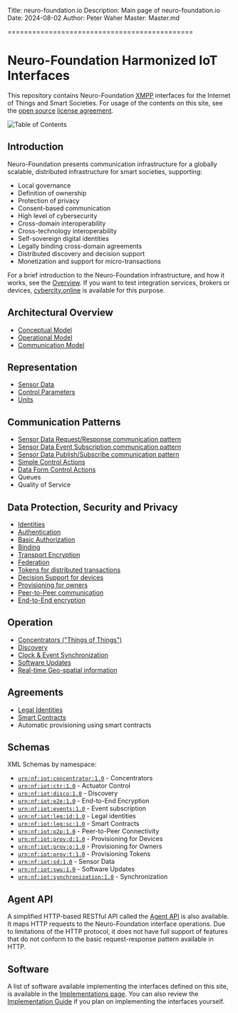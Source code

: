 ﻿Title: neuro-foundation.io
Description: Main page of neuro-foundation.io
Date: 2024-08-02
Author: Peter Waher
Master: Master.md

=============================================

Neuro-Foundation Harmonized IoT Interfaces
=============================================

This repository contains Neuro-Foundation [XMPP](https://xmpp.org/) interfaces for the Internet of Things and Smart Societies. For usage of the 
contents on this site, see the [open source](https://github.com/Trust-Anchor-Group/neuro-foundation.io) [license agreement](Copyright.md).

![Table of Contents](toc)

Introduction
----------------

Neuro-Foundation presents communication infrastructure for a globally scalable, distributed infrastructure for smart societies, supporting:

* Local governance
* Definition of ownership
* Protection of privacy
* Consent-based communication
* High level of cybersecurity
* Cross-domain interoperability
* Cross-technology interoperability
* Self-sovereign digital identities
* Legally binding cross-domain agreements
* Distributed discovery and decision support
* Monetization and support for micro-transactions

For a brief introduction to the Neuro-Foundation infrastructure, and how it works, see the [Overview](Overview.md). If you want to test
integration services, brokers or devices, [cybercity.online](https://cybercity.online/) is available for this purpose.

Architectural Overview
--------------------------

* [Conceptual Model](ConceptualModel.md)
* [Operational Model](OperationalModel.md)
* [Communication Model](CommunicationModel.md)


Representation
-----------------

* [Sensor Data](SensorData.md)
* [Control Parameters](ControlParameters.md)
* [Units](Units.md)


Communication Patterns
----------------------------

* [Sensor Data Request/Response communication pattern](SensorDataRequestResponse.md)
* [Sensor Data Event Subscription communication pattern](SensorDataEventSubscription.md)
* [Sensor Data Publish/Subscribe communication pattern](SensorDataPublishSubscribe.md)
* [Simple Control Actions](ControlSimpleActions.md)
* [Data Form Control Actions](ControlDataForm.md)
* Queues
* Quality of Service


Data Protection, Security and Privacy
---------------------------------------

* [Identities](Identities.md)
* [Authentication](Authentication.md)
* [Basic Authorization](Authorization.md)
* [Binding](Binding.md)
* [Transport Encryption](TransportEncryption.md)
* [Federation](Federation.md)
* [Tokens for distributed transactions](Tokens.md)
* [Decision Support for devices](DecisionSupport.md)
* [Provisioning for owners](Provisioning.md)
* [Peer-to-Peer communication](P2P.md)
* [End-to-End encryption](E2E.md)


Operation
-------------------

* [Concentrators ("Things of Things")](Concentrator.md)
* [Discovery](Discovery.md)
* [Clock & Event Synchronization](ClockSynchronization.md)
* [Software Updates](SoftwareUpdates.md)
* [Real-time Geo-spatial information](Geo.md)


Agreements
------------------

* [Legal Identities](LegalIdentities.md)
* [Smart Contracts](/SmartContracts.md)
* Automatic provisioning using smart contracts

Schemas
-------------

XML Schemas by namespace:

* [`urn:nf:iot:concentrator:1.0`](Schemas/Concentrator.xsd) - Concentrators
* [`urn:nf:iot:ctr:1.0`](Schemas/Control.xsd) - Actuator Control
* [`urn:nf:iot:disco:1.0`](Schemas/Discovery.xsd) - Discovery
* [`urn:nf:iot:e2e:1.0`](Schemas/E2E.xsd) - End-to-End Encryption
* [`urn:nf:iot:events:1.0`](Schemas/EventSubscription.xsd) - Event subscription
* [`urn:nf:iot:leg:id:1.0`](Schemas/LegalIdentities.xsd) - Legal identities
* [`urn:nf:iot:leg:sc:1.0`](Schemas/SmartContracts.xsd) - Smart Contracts
* [`urn:nf:iot:p2p:1.0`](Schemas/P2P.xsd) - Peer-to-Peer Connectivity
* [`urn:nf:iot:prov:d:1.0`](Schemas/ProvisioningDevice.xsd) - Provisioning for Devices
* [`urn:nf:iot:prov:o:1.0`](Schemas/ProvisioningOwner.xsd) - Provisioning for Owners
* [`urn:nf:iot:prov:t:1.0`](Schemas/ProvisioningTokens.xsd) - Provisioning Tokens
* [`urn:nf:iot:sd:1.0`](Schemas/SensorData.xsd) - Sensor Data
* [`urn:nf:iot:swu:1.0`](Schemas/SoftwareUpdates.xsd) - Software Updates
* [`urn:nf:iot:synchronization:1.0`](Schemas/Synchronization.xsd) - Synchronization


Agent API
-----------

A simplified HTTP-based RESTful API called the [Agent API](/Documentation/Neuron/Agent.md) is also available. It maps HTTP requests to the 
Neuro-Foundation interface operations. Due to limitations of the HTTP protocol, it does not have full support of features that do not conform to 
the basic request-response pattern available in HTTP. 

Software
-----------

A list of software available implementing the interfaces defined on this site, is available in the [Implementations page](Implementations.md).
You can also review the [Implementation Guide](ImplementationGuide.md) if you plan on implementing the interfaces yourself.
